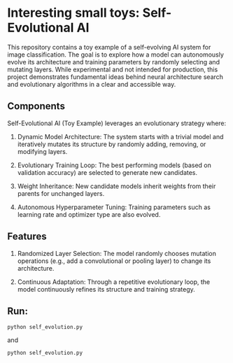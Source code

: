 # Interesting small toys: Self-Evolutional AI
This repository contains a toy example of a self-evolving AI system for image classification. The goal is to explore how a model can autonomously evolve its architecture and training parameters by randomly selecting and mutating layers. While experimental and not intended for production, this project demonstrates fundamental ideas behind neural architecture search and evolutionary algorithms in a clear and accessible way.


## Components

Self-Evolutional AI (Toy Example) leverages an evolutionary strategy where:  

1. Dynamic Model Architecture: The system starts with a trivial model and iteratively mutates its structure by randomly adding, removing, or modifying layers.  

2. Evolutionary Training Loop: The best performing models (based on validation accuracy) are selected to generate new candidates.

3. Weight Inheritance: New candidate models inherit weights from their parents for unchanged layers.

4. Autonomous Hyperparameter Tuning: Training parameters such as learning rate and optimizer type are also evolved. 


## Features

1. Randomized Layer Selection: The model randomly chooses mutation operations (e.g., add a convolutional or pooling layer) to change its architecture.
   
2. Continuous Adaptation: Through a repetitive evolutionary loop, the model continuously refines its structure and training strategy.
      

## Run:


```
python self_evolution.py
```


and 
```
python self_evolution.py
```
